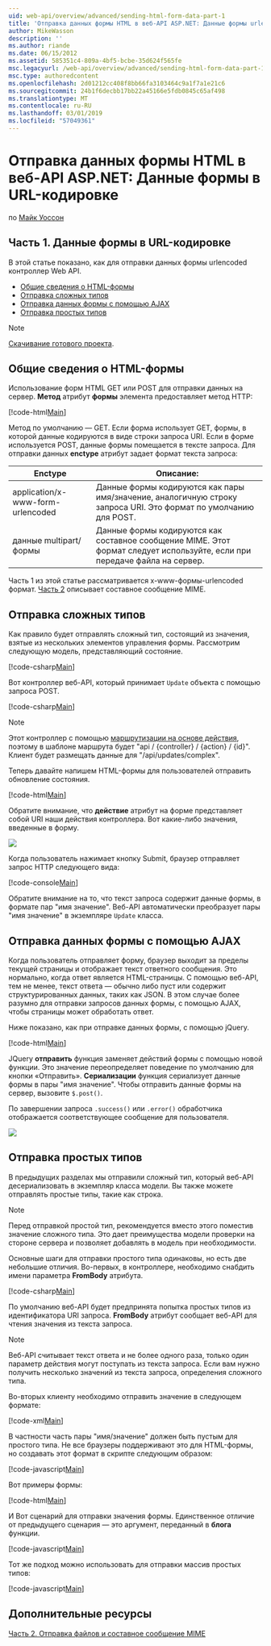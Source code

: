 ```yaml
---
uid: web-api/overview/advanced/sending-html-form-data-part-1
title: 'Отправка данных формы HTML в веб-API ASP.NET: Данные формы urlencoded | Документация Майкрософт'
author: MikeWasson
description: ''
ms.author: riande
ms.date: 06/15/2012
ms.assetid: 585351c4-809a-4bf5-bcbe-35d624f565fe
msc.legacyurl: /web-api/overview/advanced/sending-html-form-data-part-1
msc.type: authoredcontent
ms.openlocfilehash: 2d01212cc408f8bb66fa3103464c9a1f7a1e21c6
ms.sourcegitcommit: 24b1f6decbb17bb22a45166e5fdb0845c65af498
ms.translationtype: MT
ms.contentlocale: ru-RU
ms.lasthandoff: 03/01/2019
ms.locfileid: "57049361"
---
```

<a name="sending-html-form-data-in-aspnet-web-api-form-urlencoded-data"></a>Отправка данных формы HTML в веб-API ASP.NET: Данные формы в URL-кодировке
====================
по [Майк Уоссон](https://github.com/MikeWasson)

## <a name="part-1-form-urlencoded-data"></a>Часть 1. Данные формы в URL-кодировке

В этой статье показано, как для отправки данных формы urlencoded контроллер Web API.

- [Общие сведения о HTML-формы](#overview_of_html_forms)
- [Отправка сложных типов](#sending_complex_types)
- [Отправка данных формы с помощью AJAX](#sending_form_data_via_ajax)
- [Отправка простых типов](#sending_simple_types)

> [!NOTE]
> [Скачивание готового проекта](https://code.msdn.microsoft.com/ASPNET-Web-API-Sending-a6f9d007).


<a id="overview_of_html_forms"></a>
## <a name="overview-of-html-forms"></a>Общие сведения о HTML-формы

Использование форм HTML GET или POST для отправки данных на сервер. **Метод** атрибут **формы** элемента предоставляет метод HTTP:

[!code-html[Main](sending-html-form-data-part-1/samples/sample1.html)]

Метод по умолчанию — GET. Если форма использует GET, формы, в которой данные кодируются в виде строки запроса URI. Если в форме используется POST, данные формы помещается в тексте запроса. Для отправки данных **enctype** атрибут задает формат текста запроса:

| Enctype | Описание: |
| --- | --- |
| application/x-www-form-urlencoded | Данные формы кодируются как пары имя/значение, аналогичную строку запроса URI. Это формат по умолчанию для POST. |
| данные multipart/формы | Данные формы кодируются как составное сообщение MIME. Этот формат следует используйте, если при передаче файла на сервер. |

Часть 1 из этой статье рассматривается x-www-формы-urlencoded формат. [Часть 2](sending-html-form-data-part-2.md) описывает составное сообщение MIME.

<a id="sending_complex_types"></a>
## <a name="sending-complex-types"></a>Отправка сложных типов

Как правило будет отправлять сложный тип, состоящий из значения, взятые из нескольких элементов управления формы. Рассмотрим следующую модель, представляющий состояние.

[!code-csharp[Main](sending-html-form-data-part-1/samples/sample2.cs)]

Вот контроллер веб-API, который принимает `Update` объекта с помощью запроса POST.

[!code-csharp[Main](sending-html-form-data-part-1/samples/sample3.cs)]

> [!NOTE]
> Этот контроллер с помощью [маршрутизации на основе действия](../web-api-routing-and-actions/routing-in-aspnet-web-api.md#routing_by_action_name), поэтому в шаблоне маршрута будет &quot;api / {controller} / {action} / {id}&quot;. Клиент будет размещать данные для &quot;/api/updates/complex&quot;.


Теперь давайте напишем HTML-формы для пользователей отправить обновление состояния.

[!code-html[Main](sending-html-form-data-part-1/samples/sample4.html)]

Обратите внимание, что **действие** атрибут на форме представляет собой URI наши действия контроллера. Вот какие-либо значения, введенные в форму.

![](sending-html-form-data-part-1/_static/image1.png)

Когда пользователь нажимает кнопку Submit, браузер отправляет запрос HTTP следующего вида:

[!code-console[Main](sending-html-form-data-part-1/samples/sample5.cmd)]

Обратите внимание на то, что текст запроса содержит данные формы, в формате пар "имя значение". Веб-API автоматически преобразует пары "имя значение" в экземпляре `Update` класса.

<a id="sending_form_data_via_ajax"></a>
## <a name="sending-form-data-via-ajax"></a>Отправка данных формы с помощью AJAX

Когда пользователь отправляет форму, браузер выходит за пределы текущей страницы и отображает текст ответного сообщения. Это нормально, когда ответ является HTML-страницы. С помощью веб-API, тем не менее, текст ответа — обычно либо пуст или содержит структурированных данных, таких как JSON. В этом случае более разумно для отправки запросов данных формы, с помощью AJAX, чтобы страницы может обработать ответ.

Ниже показано, как при отправке данных формы, с помощью jQuery.

[!code-html[Main](sending-html-form-data-part-1/samples/sample6.html)]

JQuery **отправить** функция заменяет действий формы с помощью новой функции. Это значение переопределяет поведение по умолчанию для кнопки «Отправить». **Сериализации** функция сериализует данные формы в пары "имя значение". Чтобы отправить данные формы на сервер, вызовите `$.post()`.

По завершении запроса `.success()` или `.error()` обработчика отображается соответствующее сообщение для пользователя.

![](sending-html-form-data-part-1/_static/image2.png)

<a id="sending_simple_types"></a>
## <a name="sending-simple-types"></a>Отправка простых типов

В предыдущих разделах мы отправили сложный тип, который веб-API десериализовать в экземпляр класса модели. Вы также можете отправлять простые типы, такие как строка.

> [!NOTE]
> Перед отправкой простой тип, рекомендуется вместо этого поместив значение сложного типа. Это дает преимущества модели проверки на стороне сервера и позволяет добавлять в модель при необходимости.


Основные шаги для отправки простого типа одинаковы, но есть две небольшие отличия. Во-первых, в контроллере, необходимо снабдить имени параметра **FromBody** атрибута.

[!code-csharp[Main](sending-html-form-data-part-1/samples/sample7.cs?highlight=3)]

По умолчанию веб-API будет предпринята попытка простых типов из идентификатора URI запроса. **FromBody** атрибут сообщает веб-API для чтения значения из текста запроса.

> [!NOTE]
> Веб-API считывает текст ответа и не более одного раза, только один параметр действия могут поступать из текста запроса. Если вам нужно получить несколько значений из текста запроса, определения сложного типа.


Во-вторых клиенту необходимо отправить значение в следующем формате:

[!code-xml[Main](sending-html-form-data-part-1/samples/sample8.xml)]

В частности часть пары "имя/значение" должен быть пустым для простого типа. Не все браузеры поддерживают это для HTML-формы, но создавать этот формат в скрипте следующим образом:

[!code-javascript[Main](sending-html-form-data-part-1/samples/sample9.js)]

Вот примеры формы:

[!code-html[Main](sending-html-form-data-part-1/samples/sample10.html)]

И Вот сценарий для отправки значения формы. Единственное отличие от предыдущего сценария — это аргумент, переданный в **блога** функции.

[!code-javascript[Main](sending-html-form-data-part-1/samples/sample11.js?highlight=2)]

Тот же подход можно использовать для отправки массив простых типов:

[!code-javascript[Main](sending-html-form-data-part-1/samples/sample12.js)]

## <a name="additional-resources"></a>Дополнительные ресурсы

[Часть 2. Отправка файлов и составное сообщение MIME](sending-html-form-data-part-2.md)
